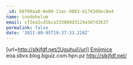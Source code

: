 ```yaml
---
_id: b6f90aa0-0e80-11ec-9863-61743ddec8e4
name: inodohelum
email: cf2ea2cd5bca333009d3124a507d3637
permalink: false
date: '2021-09-05T19:37:33.228Z'
---
```

[url=http://slkjfdf.net/]Uguhui[/url] <a href="http://slkjfdf.net/">Emijmice</a> eoa.sbvx.blog.bguiz.com.hpn.pz http://slkjfdf.net/
